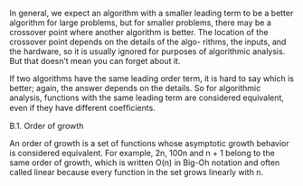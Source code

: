 In general, we expect an algorithm with a smaller leading term to be a better algorithm for large problems, but for smaller problems, there may be a crossover point where another algorithm is better. The location of the crossover point depends on the details of the algo- rithms, the inputs, and the hardware, so it is usually ignored for purposes of algorithmic analysis. But that doesn’t mean you can forget about it.

If two algorithms have the same leading order term, it is hard to say which is better; again, the answer depends on the details. So for algorithmic analysis, functions with the same leading term are considered equivalent, even if they have different coefﬁcients.

B.1. Order of growth

An order of growth is a set of functions whose asymptotic growth behavior is considered equivalent. For example, 2n, 100n and n + 1 belong to the same order of growth, which is written O(n) in Big-Oh notation and often called linear because every function in the set grows linearly with n.